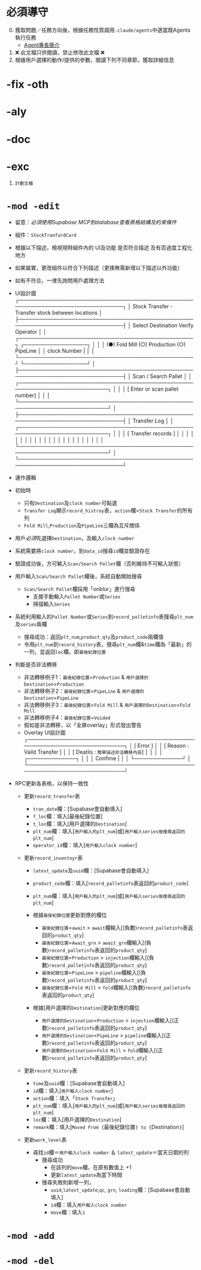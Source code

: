 # 必須導守

0. 獲取問題／任務方向後，根據任務性質調用`.claude/agents`中適當既Agents執行任務
    - [Agent專長簡介](../../.claude/agents/README.md)
1. ❌ 此文檔只供閱讀，禁止修改此文檔 ❌
2. 根據用戶選擇的動作/提供的參數，閱讀下列不同章節，獲取詳細信息

# -fix -oth

# -aly

# -doc

# -exc

1. `計劃文檔`
   
# `-mod -edit`
- 留意：*必須使用Supabase MCP到database查看表格結構及約束條件*
- 組件：`StockTranfardCard`
- 根據以下描述，檢視現時組件內的 UI及功能 是否符合描述 及有否過度工程化地方
- 如果屬實，更改組件以符合下列描述（更揍無需新增以下描述以外功能）
- 如有不符合，一律先詢問用戶處理方法
- UI設計圖
┌────────────────────────────────────────────────────────────────────────────┐
│ Stock Transfer - Transfer stock between locations                          │
├────────────────────────────────────────────────────────────────────────────┤
│ Select Destination                                     Verify Operator     │
│ ┌───────────────────────────────────────────────┐      ┌─────────────────┐ │
│ │ (●) Fold Mill   (○) Production   (○) PipeLine │      │ clock Number    | │
│ └───────────────────────────────────────────────┘      └─────────────────┘ │
├────────────────────────────────────────────────────────────────────────────┤
│ Scan / Search Pallet                                                       │
│ ┌────────────────────────────────────────────────────────────────────────┐ │
│ │ [ Enter or scan pallet number]                                         │ │
│ └────────────────────────────────────────────────────────────────────────┘ │
├────────────────────────────────────────────────────────────────────────────┤
│ Transfer Log                                                               │
│ ┌────────────────────────────────────────────────────────────────────────┐ │
│ │ [ Transfer records ]                                                   │ │
│ │                                                                        │ │
│ │                                                                        │ │
│ │                                                                        │ │
│ │                                                                        │ │
│ │                                                                        │ │
│ └────────────────────────────────────────────────────────────────────────┘ │
└────────────────────────────────────────────────────────────────────────────┘

- 運作邏輯
- 初始時
    - 只有`Destination`及`clock number`可點選
    - `Transfer Log`顯示`record_histroy`表，`action`欄=`Stock Transfer`的所有列
    - `Fold Mill`,`Production`及`PipeLine`三欄為互斥關係
- 用戶*必須*先選擇`Destination`，及輸入`clock number`
- 系統需要將`clock number`，到`data_id`搜尋`id`欄並驗證存在
- 驗證成功後，方可輸入`Scan/Search Pallet`欄（否則維持不可輸入狀態）
- 用戶輸入`Scan/Search Pallet`欄後，系統自動開始搜尋
    - `Scan/Search Pallet`欄採用「onblur」進行搜尋
        - 支援手動輸入`Pallet Number`或`Series`
        - 掃描輸入`Series`
- 系統利用輸入的`Pallet Number`或`Series`到`record_palletinfo`表搜尋`plt_num`及`series`兩欄
    - 搜尋成功：返回`plt_num`,`product_qty`及`product_code`兩欄值
    - 令用`plt_num`到`record_history`表，搜尋`plt_num`欄&`time`欄為「最新」的一列，並返回`loc`欄，即`最後紀錄位置`

- 判斷是否非法轉移
    - 非法轉移例子1：`最後紀錄位置`=`Production` & `用戶選擇的Destination`=`Production`
    - 非法轉移例子2：`最後紀錄位置`=`PipeLine` & `用戶選擇的Destination`=`PipeLine`
    - 非法轉移例子3：`最後紀錄位置`=`Fold Mill` & `用戶選擇的Destination`=`Fold Mill`
    - 非法轉移例子4：`最後紀錄位置`=`Voided`
    - 假如是非法轉移，以「全屏overlay」形式發出警告
    - Overlay UI設計圖
  ┌────────────────────────────────────────────────────────────────────────┐ 
  │ [ Error ]                                                              │
  │ [ Reason : Vaild Transfer ]                                            │ 
  │ [ Deatils : `簡單描述非法轉移內容`]                                       │ 
  │                                                                        │
  │                         ┌─────────────┐                                │
  │                         │   Confime   |                                │
  │                         └─────────────┘                                │
  └────────────────────────────────────────────────────────────────────────┘
- RPC更新各表格，以保持一致性
    - 更新`record_transfer`表
        - `tran_date`欄：[Supabase會自動填入]
        - `f_loc`欄：填入[最後紀錄位置]
        - `t_loc`欄：填入[用戶選擇的`Destination`]
        - `plt_num`欄：填入[`用戶輸入的plt_num`]或[`用戶輸入series後搜尋返回的plt_num`]
        - `operator_id`欄：填入[`用戶輸入clock number`]

    - 更新`record_inventoyr`表
        - `latest_update`及`uuid`欄：[Supabase會自動填入]
        - `product_code`欄：填入[`record_palletinfo`表返回的`product_code`]
        - `plt_num`欄：填入[`用戶輸入的plt_num`]或[`用戶輸入series後搜尋返回的plt_num`]
        - 根據`最後紀錄位置`更新對應的欄位
            - `最後紀錄位置`=`await` > `await`欄輸入[(負數)`record_palletinfo`表返回的`product_qty`]
            - `最後紀錄位置`=`Await_grn` > `await_grn`欄輸入[(負數)`record_palletinfo`表返回的`product_qty`]
            - `最後紀錄位置`=`Production` > `injection`欄輸入[(負數)`record_palletinfo`表返回的`product_qty`]
            - `最後紀錄位置`=`PipeLine` > `pipeline`欄輸入[(負數)`record_palletinfo`表返回的`product_qty`]
            - `最後紀錄位置`=`Fold Mill` > `fold`欄輸入[(負數)`record_palletinfo`表返回的`product_qty`]
        
        - 根據[用戶選擇的`Destination`]更新對應的欄位
            - `用戶選擇的Destination`=`Production` > `injection`欄輸入[(正數)`record_palletinfo`表返回的`product_qty`]
            - `用戶選擇的Destination`=`PipeLine` > `pipeline`欄輸入[(正數)`record_palletinfo`表返回的`product_qty`]
            - `用戶選擇的Destination`=`Fold Mill` > `fold`欄輸入[(正數)`record_palletinfo`表返回的`product_qty`]

    - 更新`record_history`表
        - `time`及`uuid`欄：[Supabase會自動填入]
        - `id`欄：填入[`用戶輸入clock number`]
        - `action`欄：填入「`Stock Transfer`」
        - `plt_num`欄：填入[`用戶輸入的plt_num`]或[`用戶輸入series後搜尋返回的plt_num`]
        - `loc`欄：填入[用戶選擇的`Destination`]
        - `remark`欄：填入[`Moved From {`最後紀錄位置`} to {`Destination`}`]

    - 更新`work_level`表
        - 尋找`id`欄＝`用戶輸入clock number` ＆ `latest_update`＝當天日期的列
            - 搜尋成功
                - 在該列的`move`欄，在原有數值上 +1
                - 更新`latest_update`為當下時間
            - 搜尋失敗則新增一列，
                - `uuid`,`latest_update`,`qc`, `grn`, `loading`欄：[Supabase會自動填入]
                - `id`欄：填入`用戶輸入clock number`
                - `move`欄：填入`1`

# `-mod -add`
    
# `-mod -del`
 